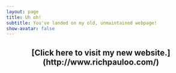```yaml
---
layout: page
title: Uh oh!
subtitle: You've landed on my old, unmaintained webpage!
show-avatar: false
---
```


 
<center><h2>[Click here to visit my new website.](http://www.richpauloo.com/)</h2></center>